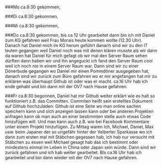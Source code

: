 ###Mo
ca.8:30 gekommen,


###Di 
ca.8:30 gekommen,


###Mi
ca.8:30 gekommen,


###Do 
ca.8:30 gekommen, bis ca 12 Uhr gearbeitet dann bin ich mit Daniel zum KG gefahren weil Frau Morais heute kommen wollte (12.30 Uhr). Danach hat Daniel mich im KG herum geführt danach sind wir zu den IT leuten gegangen weil Daniel noch was mit denen klären musste als wir dann da waren hat Daniel für mich gefagt ob wir mal den Server Raum sehen dürften dann haben wir und ihn angeguckt ich fand den Server Raum cool weil ich noch nie in einem Server Raum war. Dann sind wir zu einer Dönerbude gegangen wo Daniel mir einen Pommdöner ausgegeben hat, danach sind wir zurück zum Büro gefahren wo er mir angefangen hat mir zu erklären was überhaupt Github ist oder was er macht. ca.16 Uhr hab ich ende gehabt und bin dann mit der OV7 nach Hause gefahren.

###Fr
ca.8:30 begonnen, Daniel hat mir Github weiter erklärt wie es halt so funktioniert z.B. das Committen. Commiten heißt sein erstelltes Dokument auf Github hochzuladen. Github ist eine Seite wo man online sachen speichern kann und sich anzeigen lassen kann oder bei anderen Projekten anfragen kann ob man auch an einer bestimmten stelle auch etwas Code hinzufügen will. Und man kann auch z.B. wie bei Facebook Kommentare unter einem Projekt hinzufügen. Zu Mittag waren Ich, Michael, Daniel, Max usw. beim Japaner der so ungefähr hinter der Velberter Sparkasse wo ich dann zum ersten mal mit Stäbchen gegessen hab, ich hab nur versucht mit Stäbchen zu essen weil Michael gesagt hab das ich bestimmt oder mindestens einmal im Leben in China oder Japan sein würde. Dann sind wir zurück gefahren und ich hab weiter gearbeitet. BIs ca.16 Uhr hab ich gearbeitet und bin dann wieder mit der OV7 nach Hause gefahren.
